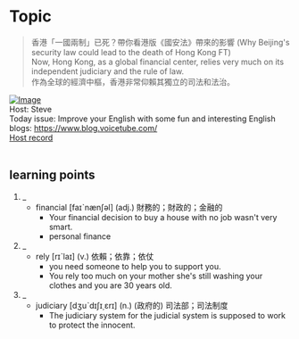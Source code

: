 # Topic

> 香港「一國兩制」已死？帶你看港版《國安法》帶來的影響 (Why Beijing's security law could lead to the death of Hong Kong FT) <br>
> Now, Hong Kong, as a global financial center, relies very much on its independent judiciary and the rule of law. <br>
> 作為全球的經濟中樞，香港非常仰賴其獨立的司法和法治。 <br>

[![Image](https://cdn.voicetube.com/assets/thumbnails/f9aZl42Nd9g.jpg)](https://www.youtube.com/embed/f9aZl42Nd9g?rel=0&showinfo=0&cc_load_policy=0&controls=1&autoplay=1&iv_load_policy=3&playsinline=1&wmode=transparent&start=97&end=108&enablejsapi=1&origin=https://tw.voicetube.com&widgetid=1)<br>
Host: Steve
<br>Today issue: Improve your English with some fun and interesting English blogs: https://www.blog.voicetube.com/
<br>
[Host record](https://cdn.voicetube.com/tmp/everyday_records/stephen_vt_44701/4364.mp3)
<br><br>
## learning points
1. _
	* financial  [faɪˋnænʃəl] (adj.) 財務的；財政的；金融的
		- Your financial decision to buy a house with no job wasn't very smart.
		- personal finance
2. _
	* rely  [rɪˋlaɪ] (v.) 依賴；依靠；依仗
		- you need someone to help you to support you.
		- You rely too much on your mother she's still washing your clothes and you are 30 years old.
3. _
	* judiciary  [dʒuˋdɪʃɪ͵ɛrɪ] (n.) (政府的) 司法部；司法制度
		- The judiciary system for the judicial system is supposed to work to protect the innocent.
